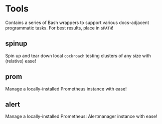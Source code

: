 # Tools
Contains a series of Bash wrappers to support various docs-adjacent programmatic tasks. For best results, 
place in `$PATH`!

## spinup
Spin up and tear down local `cockroach` testing clusters of any size with (relative) ease!

## prom
Manage a locally-installed Prometheus instance with ease!

## alert
Manage a locally-installed Prometheus: Alertmanager instance with ease!
